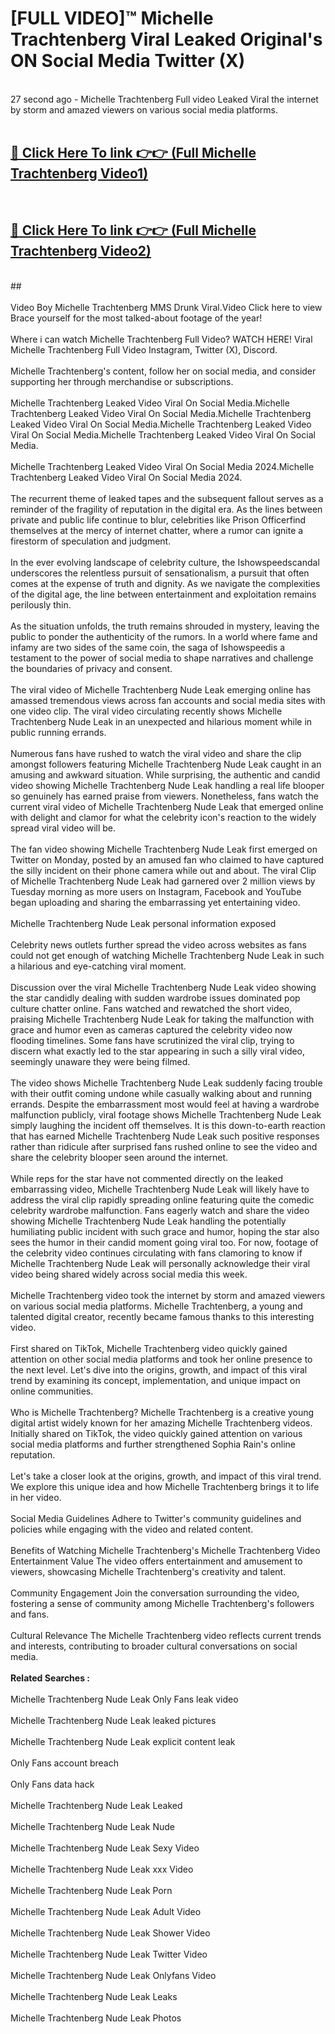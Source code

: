 # [FULL VIDEO]™ Michelle Trachtenberg Viral Leaked Original's ON Social Media Twitter (X) <br>
<br>
27 second ago - Michelle Trachtenberg Full video Leaked Viral the internet by storm and amazed viewers on various social media platforms.<br>

 <br>

##  <a href="https://play.123hd.live?title=Full Michelle_Trachtenberg&ref=git">🔴 Click Here To link 👉👉 (Full Michelle Trachtenberg Video1)</a><br>
  <br>

##  <a href="https://play.123hd.live?title=Full Michelle_Trachtenberg&ref=git">🔴 Click Here To link 👉👉 (Full Michelle Trachtenberg Video2)</a><br>
  <br>
  ##


  <br>

  <br>
Video Boy Michelle Trachtenberg MMS Drunk Viral.Video Click here to view Brace yourself for the most talked-about footage of the year!
<br><br>
Where i can watch Michelle Trachtenberg Full Video? WATCH HERE! Viral Michelle Trachtenberg Full Video Instagram, Twitter (X), Discord.
<br><br>
Michelle Trachtenberg's content, follow her on social media, and consider supporting her through merchandise or subscriptions.
<br><br>
Michelle Trachtenberg Leaked Video Viral On Social Media.Michelle Trachtenberg Leaked Video Viral On Social Media.Michelle Trachtenberg Leaked Video Viral On Social Media.Michelle Trachtenberg Leaked Video Viral On Social Media.Michelle Trachtenberg Leaked Video Viral On Social Media.
<br><br>
Michelle Trachtenberg Leaked Video Viral On Social Media 2024.Michelle Trachtenberg Leaked Video Viral On Social Media 2024.
<br><br>
The recurrent theme of leaked tapes and the subsequent fallout serves as a reminder of the fragility of reputation in the digital era. As the lines between private and public life continue to blur, celebrities like Prison Officerfind themselves at the mercy of internet chatter, where a rumor can ignite a firestorm of speculation and judgment.
<br><br>
In the ever evolving landscape of celebrity culture, the Ishowspeedscandal underscores the relentless pursuit of sensationalism, a pursuit that often comes at the expense of truth and dignity. As we navigate the complexities of the digital age, the line between entertainment and exploitation remains perilously thin.
<br><br>
As the situation unfolds, the truth remains shrouded in mystery, leaving the public to ponder the authenticity of the rumors. In a world where fame and infamy are two sides of the same coin, the saga of Ishowspeedis a testament to the power of social media to shape narratives and challenge the boundaries of privacy and consent.
<br><br>
The viral video of Michelle Trachtenberg Nude Leak emerging online has amassed tremendous views across fan accounts and social media sites with one video clip. The viral video circulating recently shows Michelle Trachtenberg Nude Leak in an unexpected and hilarious moment while in public running errands.
<br><br>
Numerous fans have rushed to watch the viral video and share the clip amongst followers featuring Michelle Trachtenberg Nude Leak caught in an amusing and awkward situation. While surprising, the authentic and candid video showing Michelle Trachtenberg Nude Leak handling a real life blooper so genuinely has earned praise from viewers. Nonetheless, fans watch the current viral video of Michelle Trachtenberg Nude Leak that emerged online with delight and clamor for what the celebrity icon's reaction to the widely spread viral video will be.
<br><br>
The fan video showing Michelle Trachtenberg Nude Leak first emerged on Twitter on Monday, posted by an amused fan who claimed to have captured the silly incident on their phone camera while out and about. The viral Clip of Michelle Trachtenberg Nude Leak had garnered over 2 million views by Tuesday morning as more users on Instagram, Facebook and YouTube began uploading and sharing the embarrassing yet entertaining video.
<br><br>
Michelle Trachtenberg Nude Leak personal information exposed
<br><br>
Celebrity news outlets further spread the video across websites as fans could not get enough of watching Michelle Trachtenberg Nude Leak in such a hilarious and eye-catching viral moment.
<br><br>
Discussion over the viral Michelle Trachtenberg Nude Leak video showing the star candidly dealing with sudden wardrobe issues dominated pop culture chatter online. Fans watched and rewatched the short video, praising Michelle Trachtenberg Nude Leak for taking the malfunction with grace and humor even as cameras captured the celebrity video now flooding timelines. Some fans have scrutinized the viral clip, trying to discern what exactly led to the star appearing in such a silly viral video, seemingly unaware they were being filmed.
<br><br>
The video shows Michelle Trachtenberg Nude Leak suddenly facing trouble with their outfit coming undone while casually walking about and running errands. Despite the embarrassment most would feel at having a wardrobe malfunction publicly, viral footage shows Michelle Trachtenberg Nude Leak simply laughing the incident off themselves. It is this down-to-earth reaction that has earned Michelle Trachtenberg Nude Leak such positive responses rather than ridicule after surprised fans rushed online to see the video and share the celebrity blooper seen around the internet.
<br><br>
While reps for the star have not commented directly on the leaked embarrassing video, Michelle Trachtenberg Nude Leak will likely have to address the viral clip rapidly spreading online featuring quite the comedic celebrity wardrobe malfunction. Fans eagerly watch and share the video showing Michelle Trachtenberg Nude Leak handling the potentially humiliating public incident with such grace and humor, hoping the star also sees the humor in their candid moment going viral too. For now, footage of the celebrity video continues circulating with fans clamoring to know if Michelle Trachtenberg Nude Leak will personally acknowledge their viral video being shared widely across social media this week.
<br><br>
Michelle Trachtenberg video took the internet by storm and amazed viewers on various social media platforms. Michelle Trachtenberg, a young and talented digital creator, recently became famous thanks to this interesting video.
<br><br>
First shared on TikTok, Michelle Trachtenberg video quickly gained attention on other social media platforms and took her online presence to the next level. Let's dive into the origins, growth, and impact of this viral trend by examining its concept, implementation, and unique impact on online communities.
<br><br>
Who is Michelle Trachtenberg? Michelle Trachtenberg is a creative young digital artist widely known for her amazing Michelle Trachtenberg videos. Initially shared on TikTok, the video quickly gained attention on various social media platforms and further strengthened Sophia Rain's online reputation.
<br><br>
Let's take a closer look at the origins, growth, and impact of this viral trend. We explore this unique idea and how Michelle Trachtenberg brings it to life in her video.
<br><br>
Social Media Guidelines Adhere to Twitter's community guidelines and policies while engaging with the video and related content.
<br><br>
Benefits of Watching Michelle Trachtenberg's Michelle Trachtenberg Video Entertainment Value The video offers entertainment and amusement to viewers, showcasing Michelle Trachtenberg's creativity and talent.
<br><br>
Community Engagement Join the conversation surrounding the video, fostering a sense of community among Michelle Trachtenberg's followers and fans.
<br><br>
Cultural Relevance The Michelle Trachtenberg video reflects current trends and interests, contributing to broader cultural conversations on social media.
<br><br>
<strong>Related Searches :</strong>
<br><br>
Michelle Trachtenberg Nude Leak Only Fans leak video
<br><br>
Michelle Trachtenberg Nude Leak leaked pictures
<br><br>
Michelle Trachtenberg Nude Leak explicit content leak
<br><br>
Only Fans account breach
<br><br>
Only Fans data hack
<br><br>
Michelle Trachtenberg Nude Leak Leaked
<br><br>
Michelle Trachtenberg Nude Leak Nude
<br><br>
Michelle Trachtenberg Nude Leak Sexy Video
<br><br>
Michelle Trachtenberg Nude Leak xxx Video
<br><br>
Michelle Trachtenberg Nude Leak Porn
<br><br>
Michelle Trachtenberg Nude Leak Adult Video
<br><br>
Michelle Trachtenberg Nude Leak Shower Video
<br><br>
Michelle Trachtenberg Nude Leak Twitter Video
<br><br>
Michelle Trachtenberg Nude Leak Onlyfans Video
<br><br>
Michelle Trachtenberg Nude Leak Leaks
<br><br>
Michelle Trachtenberg Nude Leak Photos